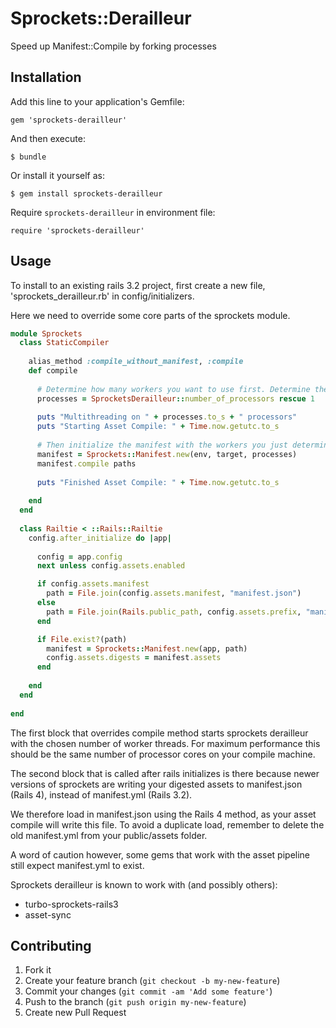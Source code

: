 # Sprockets::Derailleur

Speed up Manifest::Compile by forking processes 

## Installation

Add this line to your application's Gemfile:

    gem 'sprockets-derailleur'

And then execute:

    $ bundle

Or install it yourself as:

    $ gem install sprockets-derailleur

Require `sprockets-derailleur` in environment file:
    
    require 'sprockets-derailleur'

## Usage

To install to an existing rails 3.2 project, first create a new file, 'sprockets_derailleur.rb' in config/initializers.

Here we need to override some core parts of the sprockets module.

```ruby
module Sprockets
  class StaticCompiler
  
    alias_method :compile_without_manifest, :compile
    def compile
    
      # Determine how many workers you want to use first. Determine the number of physical CPUs this way
      processes = SprocketsDerailleur::number_of_processors rescue 1
      
      puts "Multithreading on " + processes.to_s + " processors"
      puts "Starting Asset Compile: " + Time.now.getutc.to_s
      
      # Then initialize the manifest with the workers you just determined
      manifest = Sprockets::Manifest.new(env, target, processes)
      manifest.compile paths
      
      puts "Finished Asset Compile: " + Time.now.getutc.to_s
      
    end
  end
  
  class Railtie < ::Rails::Railtie
    config.after_initialize do |app|
      
      config = app.config
      next unless config.assets.enabled

      if config.assets.manifest
        path = File.join(config.assets.manifest, "manifest.json")
      else
        path = File.join(Rails.public_path, config.assets.prefix, "manifest.json")
      end

      if File.exist?(path)
        manifest = Sprockets::Manifest.new(app, path)
        config.assets.digests = manifest.assets
      end
      
    end
  end
  
end
```

The first block that overrides compile method starts sprockets derailleur with the chosen number of worker threads.
For maximum performance this should be the same number of processor cores on your compile machine.

The second block that is called after rails initializes is there because newer versions of sprockets are writing your
digested assets to manifest.json (Rails 4), instead of manifest.yml (Rails 3.2).

We therefore load in manifest.json using the Rails 4 method, as your asset compile will write this file. To avoid a duplicate
load, remember to delete the old manifest.yml from your public/assets folder.

A word of caution however, some gems that work with the asset pipeline still expect manifest.yml to exist.

Sprockets derailleur is known to work with (and possibly others):

- turbo-sprockets-rails3
- asset-sync

## Contributing

1. Fork it
2. Create your feature branch (`git checkout -b my-new-feature`)
3. Commit your changes (`git commit -am 'Add some feature'`)
4. Push to the branch (`git push origin my-new-feature`)
5. Create new Pull Request
